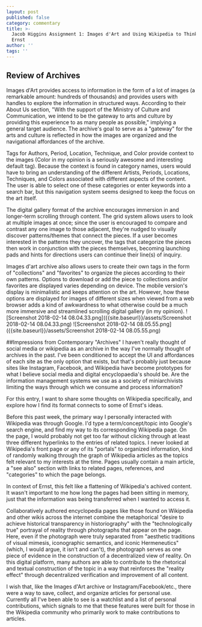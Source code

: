 ```yaml
---
layout: post
published: false
category: commentary
title: >-
  Jacob Higgins Assignment 1: Images d'Art and Using Wikipedia to Think about
  Ernst 
author: ''
tags: ''
---
```

## Review of Archives



Images d'Art provides access to information in the form of a lot of images (a remarkable amount: hundreds of thousands) and provides users with handles to explore the information in structured ways.
According to their About Us section, "With the support of the Ministry of Culture and Communication, we intend to be the gateway to arts and culture by providing this experience to as many people as possible," implying a general target audience. The archive's goal to serve as a "gateway" for the arts and culture is reflected in how the images are organized and the navigational affordances of the archive.  

Tags for Authors, Period, Location, Technique, and Color provide context to the images (Color in my opinion is a seriously awesome and interesting default tag). Because the context is found in category names, users would have to bring an understanding of the different Artists, Periods, Locations, Techniques, and Colors associated with different aspects of the content. The user is able to select one of these categories or enter keywords into a search bar, but this navigation system seems designed to keep the focus on the art itself.

The digital gallery format of the archive encourages immersion in and longer-term scrolling through content. The grid system allows users to look at multiple images at once; since the user is encouraged to compare and contrast any one image to those adjacent, they're nudged to visually discover patterns/themes that connect the pieces. If a user becomes interested in the patterns they uncover, the tags that categorize the pieces then work in conjunction with the pieces themselves, becoming launching pads and hints for directions users can continue their line(s) of inquiry. 

Images d'art archive also allows users to create their own tags in the form of "collections" and "favorites" to organize the pieces according to their own patterns. 
Options to download or add the piece to collections and/or favorites are displayed varies depending on device. The mobile version's display is minimalistic and keeps attention on the art. However, how these options are displayed for images of different sizes when viewed from a web browser adds a kind of awkwardness to what otherwise could be a much more immersive and streamlined scrolling digital gallery (in my opinion).
![Screenshot 2018-02-14 08.04.33.png]({{site.baseurl}}/assets/Screenshot 2018-02-14 08.04.33.png)
![Screenshot 2018-02-14 08.05.55.png]({{site.baseurl}}/assets/Screenshot 2018-02-14 08.05.55.png)

##Impressions from Contemporary "Archives" 
I haven't really thought of social media or wikipedia as an archive in the way I've normally thought of archives in the past. 
I've been conditioned to accept the UI and affordances of each site as the only option that exists, but that's probably just because sites like Instagram, Facebook, and Wikipedia have become prototypes for what I believe social media and digital encyclopaedia's should be. Are the information management systems we use as a society of miniarchivists limiting the ways through which we consume and process information?

For this entry, I want to share some thoughts on Wikipedia specifically, and explore how I find its format connects to some of Ernst's ideas. 

Before this past week, the primary way I personally interacted with Wikipedia was through Google. I'd type a term/concept/topic into Google's search engine, and find my way to its corresponding Wikipedia page. On the page, I would probably not get too far without clicking through at least three different hyperlinks to the entries of related topics. I never looked at Wikipedia's front page or any of its "portals" to organized information, kind of randomly walking through the graph of Wikipedia articles as the topics felt relevant to my interests at the time. Pages usually contain a main article, a "see also" section with links to related pages, references, and "categories" to which the page belongs. 

In context of Ernst, this felt like a flattening of Wikipedia's achived content. It wasn't important to me  how long the pages had been sitting in memory, just that the information was being transferred when I wanted to access it. 

Collaboratively authored encyclopedia pages like those found on Wikipedia and other wikis across the internet combine the metaphorical "desire to achieve historical transparency in historiography" with the "technologically true" portrayal of reality through photographs that appear on the page. Here, even if the photograph were truly separated from "aesthetic traditions of visual mimesis, iconographic semantics, and iconic Hermeneutics" (which, I would argue, it isn't and can't), the photograph serves as one piece of evidence in the construction of a decentralized view of reality. On this digital platform, many authors are able to contribute to the rhetorical and textual construction of the topic in a way that reinforces the "reality effect" through decentralized verification and improvement of all content. 

I wish that, like the Images d'Art archive or Instagram/Facebook/etc., there were a way to save, collect, and organize articles for personal use. Currently all I've been able to see is a watchlist and a list of personal contributions, which signals to me that these features were built for those in the Wikipedia community who primarily work to make contributions to articles. 


